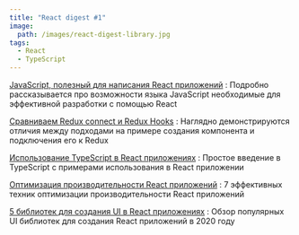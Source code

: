 ```yaml
---
title: "React digest #1"
image: 
  path: /images/react-digest-library.jpg
tags:
  - React
  - TypeScript
---
```


[JavaScript, полезный для написания React приложений](https://kentcdodds.com/blog/javascript-to-know-for-react)
: Подробно рассказывается про возможности языка JavaScript необходимые для эффективной разработки с помощью React

[Сравниваем Redux connect и Redux Hooks](https://itnext.io/how-existing-redux-patterns-compare-to-the-new-redux-hooks-b56134c650d2?gi=150c83cf5819)
: Наглядно демонстрируются отличия между подходами на примере создания компонента и подключения его к Redux

[Использование TypeScript в React приложениях](https://simonknott.de/articles/Using-TypeScript-with-React.html)
: Простое введение в TypeScript с примерами использования в React приложении

[Оптимизация производительности React приложений](https://blog.logrocket.com/7-optimization-techniques-in-react/)
: 7 эффективных техник оптимизации производительности React приложений

[5 библиотек для создания UI в React приложениях](https://dev.to/graphqleditor/5-react-ui-libraries-you-need-to-check-out-in-2020-2g6o)
: Обзор популярных UI библиотек для создания React приложений в 2020 году